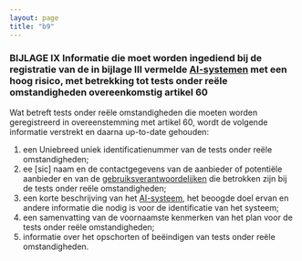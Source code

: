 ```yaml
---
layout: page
title: "b9"
---
```


### BIJLAGE IX Informatie die moet worden ingediend bij de registratie van de in bijlage III vermelde [AI-systemen](a3.md#^ai-systeem) met een hoog risico, met betrekking tot tests onder reële omstandigheden overeenkomstig artikel 60 
Wat betreft tests onder reële omstandigheden die moeten worden geregistreerd in overeenstemming met artikel 60, wordt de volgende informatie verstrekt en daarna up-to-date gehouden: 
1. een Uniebreed uniek identificatienummer van de tests onder reële omstandigheden; 
2. ee \[sic] naam en de contactgegevens van de aanbieder of potentiële aanbieder en van de [gebruiksverantwoordelijken](a3.md#^gebruiksverantwoordelijke) die betrokken zijn bij de tests onder reële omstandigheden; 
3. een korte beschrijving van het [AI-systeem](a3.md#^ai-systeem), het beoogde doel ervan en andere informatie die nodig is voor de identificatie van het systeem; 
4. een samenvatting van de voornaamste kenmerken van het plan voor de tests onder reële omstandigheden; 
5. informatie over het opschorten of beëindigen van tests onder reële omstandigheden.